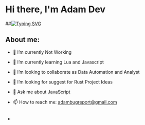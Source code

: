 # Hi there, I'm Adam Dev
##[![Typing SVG](https://readme-typing-svg.demolab.com/?lines=Hi+Saya+Adam+Saputra)](https://git.io/typing-svg)
## About me:
- 🔭 I’m currently Not Working
- 🌱 I’m currently learning Lua and Javascript
- 👯 I’m looking to collaborate as Data Automation and Analyst
- 🤔 I’m looking for suggest for Rust Project Ideas
- 💬 Ask me about JavaScript
- 📫 How to reach me: adambugreport@gmail.com

- ##
